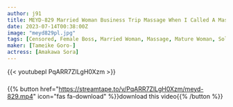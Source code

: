 ```yaml
---
author: j91
title: MEYD-829 Married Woman Business Trip Massage When I Called A Masseuse To My Home, I Came A Scum Subordinate Who Was Fired A Long Time Ago. I Continued To Be Squid With A Tremendous Massage... Sora Amagawa
date: 2023-07-14T00:38:00Z
image: "meyd829pl.jpg"
tags: [Censored, Female Boss, Married Woman, Massage, Mature Woman, Solowork]
maker: [Tameike Goro-]
actress: [Amakawa Sora]
---
```



{{< youtubepl PqARR7ZlLgH0Xzm >}}
###

{{% button href="https://streamtape.to/v/PqARR7ZlLgH0Xzm/meyd-829.mp4" icon="fas fa-download" %}}download this video{{% /button %}}

